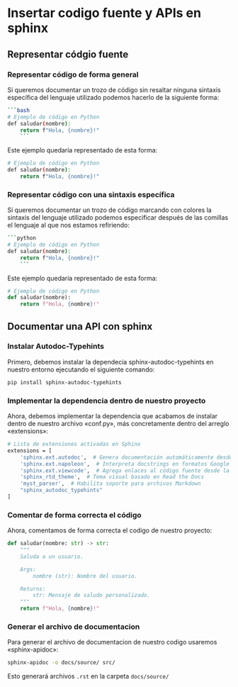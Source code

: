 # Insertar codigo fuente y APIs en sphinx

## Representar códgio fuente

### Representar código de forma general

Si queremos documentar un trozo de código sin resaltar ninguna sintaxis específica del lenguaje utilizado podemos hacerlo de la siguiente forma:

```bash
```bash
# Ejemplo de código en Python
def saludar(nombre):
    return f"Hola, {nombre}!"
    ```
```

Este ejemplo quedaría representado de esta forma:

```bash
# Ejemplo de código en Python
def saludar(nombre):
    return f"Hola, {nombre}!"
```

### Representar código con una sintaxis específica

Si queremos documentar un trozo de código marcando con colores la sintaxis del lenguaje utilizado podemos especificar después de las comillas el lenguaje al que nos estamos refiriendo:

```bash
```python
# Ejemplo de código en Python
def saludar(nombre):
    return f"Hola, {nombre}!"
    ```
```

Este ejemplo quedaría representado de esta forma:

```python
# Ejemplo de código en Python
def saludar(nombre):
    return f"Hola, {nombre}!"
```

## Documentar una API con sphinx

### Instalar Autodoc-Typehints

Primero, debemos instalar la dependecia sphinx-autodoc-typehints en nuestro entorno ejecutando el siguiente comando:

```bash
pip install sphinx-autodoc-typehints
```

### Implementar la dependencia dentro de nuestro proyecto

Ahora, debemos implementar la dependencia que acabamos de instalar dentro de nuestro archivo «conf.py», más concretamente dentro del arreglo «extensions»:

```bash
# Lista de extensiones activadas en Sphinx
extensions = [
    'sphinx.ext.autodoc',  # Genera documentación automáticamente desde docstrings
    'sphinx.ext.napoleon',  # Interpreta docstrings en formatos Google y NumPy
    'sphinx.ext.viewcode',  # Agrega enlaces al código fuente desde la documentación
    'sphinx_rtd_theme',  # Tema visual basado en Read the Docs
    'myst_parser',  # Habilita soporte para archivos Markdown
    "sphinx_autodoc_typehints"
]
```

### Comentar de forma correcta el código

Ahora, comentamos de forma correcta el codigo de nuestro proyecto:

```python
def saludar(nombre: str) -> str:
    """
    Saluda a un usuario.

    Args:
        nombre (str): Nombre del usuario.

    Returns:
        str: Mensaje de saludo personalizado.
    """
    return f"Hola, {nombre}!"

```

### Generar el archivo de documentacion

Para generar el archivo de documentacion de nuestro codigo usaremos «sphinx-apidoc»:

```bash
sphinx-apidoc -o docs/source/ src/
```

Esto generará archivos `.rst` en la carpeta `docs/source/`
